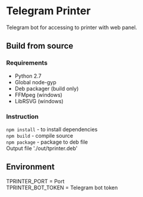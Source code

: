 # Telegram Printer

Telegram bot for accessing to printer with web panel.

## Build from source

### Requirements

+ Python 2.7
+ Global node-gyp
+ Deb packager (build only)
+ FFMpeg (windows)
+ LibRSVG (windows)

### Instruction

`npm install` - to install dependencies\
`npm build` - compile source\
`npm package` - package to deb file\
Output file './out/tprinter.deb'

## Environment

TPRINTER_PORT = Port \
TPRINTER_BOT_TOKEN = Telegram bot token
